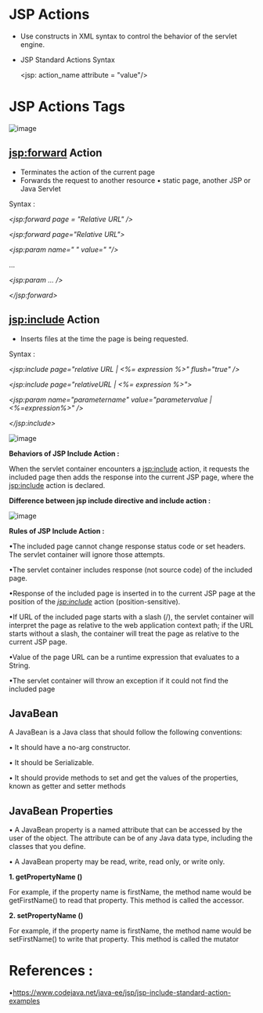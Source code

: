 # JSP Actions

- Use constructs in XML syntax to control the behavior of the servlet engine.
- JSP Standard Actions Syntax

  <jsp: action_name attribute = "value"/>
  
# JSP Actions Tags

![image](https://github.com/PD-Repo-Point/jsp-actions-demo-proj/assets/104901724/030ddf42-84d5-4072-8228-b506b77108d1)

## <jsp:forward> Action

-  Terminates the action of the current page
-  Forwards the request to another resource
    • static page, another JSP or Java Servlet
    
    
Syntax :

*<jsp:forward page = "Relative URL" />*

*<jsp:forward page="Relative URL">* 

*<jsp:param name=" " value=" "/>* 

... 

*<jsp:param ... />*

*</jsp:forward>*


## <jsp:include> Action

- Inserts files at the time the page is being requested.

Syntax : 

*<jsp:include page="relative URL | <%= expression %>" flush="true" />*

*<jsp:include page="relativeURL | <%= expression %>">*

*<jsp:param name="parametername" value="parametervalue | <%=expression%>" />*

*</jsp:include>*

![image](https://github.com/PD-Repo-Point/jsp-actions-demo-proj/assets/104901724/f2c33705-b12f-4f73-8f48-be6e6512b75e)

**Behaviors of JSP Include Action :**

When the servlet container encounters a <jsp:include> action, it requests the included page then adds the 
response into the current JSP page, where the <jsp:include> action is declared.

**Difference between jsp include directive and include action :**

![image](https://github.com/PD-Repo-Point/jsp-actions-demo-proj/assets/104901724/46c9dbe6-696a-4b80-9f8d-ffd8cca63cf8)


**Rules of JSP Include Action :**

•The included page cannot change response status code or set headers. The servlet container will ignore those attempts.

•The servlet container includes response (not source code) of the included page.

•Response of the included page is inserted in to the current JSP page at the position of the *<jsp:include>* action (position-sensitive).

•If URL of the included page starts with a slash (/), the servlet container will interpret the page as relative to the web application context path; if the URL starts without a slash, the container will treat the page as relative to the current JSP page.

•Value of the page URL can be a runtime expression that evaluates to a String.

•The servlet container will throw an exception if it could not find the included page

## JavaBean

A JavaBean is a Java class that should follow the following conventions:

• It should have a no-arg constructor.

• It should be Serializable.

• It should provide methods to set and get the values of the properties, known 
as getter and setter methods


## JavaBean Properties

• A JavaBean property is a named attribute that can be accessed by the user of the object. The attribute can be of any Java data type, including the classes that you define.

• A JavaBean property may be read, write, read only, or write only.

**1. getPropertyName ()**

For example, if the property name is firstName, the method name would be 
getFirstName() to read that property. This method is called the accessor.

**2. setPropertyName ()**

For example, if the property name is firstName, the method name would be 
setFirstName() to write that property. This method is called the mutator


# References :
•https://www.codejava.net/java-ee/jsp/jsp-include-standard-action-examples







    

